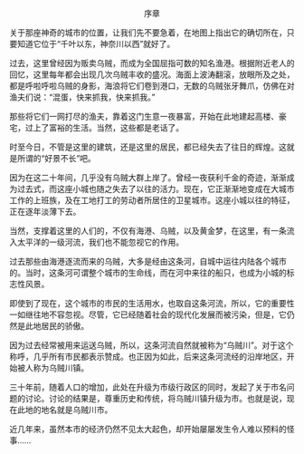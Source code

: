 <p align="center">序章</p>

关于那座神奇的城市的位置，让我们先不要急着，在地图上指出它的确切所在，只要知道它位于“千叶以东，神奈川以西”就好了。

过去，这里曾经因为贩卖乌贼，而成为全国屈指可数的知名渔港。根据附近老人的回忆，这里每年都会出现几次乌贼丰收的盛况。海面上波涛翻滚，放眼所及之处，都是呼啦呼啦乌贼的身影，海浪将它们卷到港口，无数的乌贼张牙舞爪，仿佛在对渔夫们说：“混蛋，快来抓我，快来抓我。”

那些将它们一网打尽的渔夫，靠着这门生意一夜暴富，开始在此地建起高楼、豪宅，过上了富裕的生活。当然，这些都是老话了。

时至今日，不管是这里的建筑，还是这里的居民，都已经失去了往日的辉煌。这就是所谓的“好景不长”吧。

因为在这二十年间，几乎没有乌贼大群上岸了。曾经一夜获利千金的奇迹，渐渐成为过去式，而这座小城也随之失去了以往的活力。现在，它正渐渐地变成在大城市工作的上班族，及在工地打工的劳动者所居住的卫星城市。这座小城以往的特征，正在逐年淡薄下去。

当然，支撑着这里的人们的，不仅有海港、乌贼，以及黄金梦，在这里，有一条流入太平洋的一级河流，我们也不能忽视它的作用。

过去那些由海港逐流而来的乌贼，大多是经由这条河，自城中运往内陆各个城市的。当时，这条河可谓整个城市的生命线，而在河中来往的船只，也成为小城的标志性风景。

即使到了现在，这个城市的市民的生活用水，也取自这条河流，所以，它的重要性一如继往地不容忽视。尽管，它已经随着社会的现代化发展而被污染，但是，它仍然是此地居民的骄傲。

因为过去经常被用来运送乌贼，所以，这条河流自然就被称为“乌贼川”。对于这个称呼，几乎所有市民都表示赞成。也正因为如此，后来这条河流经的沿岸地区，开始被人称为乌贼川镇。

三十年前，随着人口的增加，此处在升级为市级行政区的同时，发起了关于市名问题的讨论。讨论的结果是，尊重历史和传统，将乌贼川镇升级为市。也就是说，现在此地的地名就是乌贼川市。

近几年来，虽然本市的经济仍然不见太大起色，却开始屡屡发生令人难以预料的怪事……


